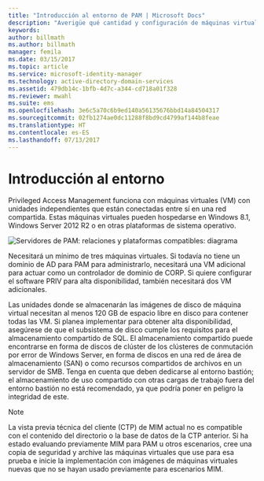 ```yaml
---
title: "Introducción al entorno de PAM | Microsoft Docs"
description: "Averigüe qué cantidad y configuración de máquinas virtuales se requiere para implementar correctamente Privileged Access Management."
keywords: 
author: billmath
ms.author: billmath
manager: femila
ms.date: 03/15/2017
ms.topic: article
ms.service: microsoft-identity-manager
ms.technology: active-directory-domain-services
ms.assetid: 479db14c-1bfb-4d7c-a344-cd718a01f328
ms.reviewer: mwahl
ms.suite: ems
ms.openlocfilehash: 3e6c5a70c6b9ed140a56135676bbd14a84504317
ms.sourcegitcommit: 02fb1274ae0dc11288f8bd9cd4799af144b8feae
ms.translationtype: HT
ms.contentlocale: es-ES
ms.lasthandoff: 07/13/2017
---
```

# Introducción al entorno
<a id="environment-overview" class="xliff"></a>

Privileged Access Management funciona con máquinas virtuales (VM) con unidades independientes que están conectadas entre sí en una red compartida. Estas máquinas virtuales pueden hospedarse en Windows 8.1, Windows Server 2012 R2 o en otras plataformas de sistema operativo.

![Servidores de PAM: relaciones y plataformas compatibles: diagrama](media/pam-test-lab-architecture.png)

Necesitará un mínimo de tres máquinas virtuales.  Si todavía no tiene un dominio de AD para PAM para administrarlo, necesitará una VM adicional para actuar como un controlador de dominio de CORP.  Si quiere configurar el software PRIV para alta disponibilidad, también necesitará dos VM adicionales.

Las unidades donde se almacenarán las imágenes de disco de máquina virtual necesitan al menos 120 GB de espacio libre en disco para contener todas las VM.  Si planea implementar para obtener alta disponibilidad, asegúrese de que el subsistema de disco cumple los requisitos para el almacenamiento compartido de SQL.  El almacenamiento compartido puede encontrarse en forma de discos de clúster de los clústeres de conmutación por error de Windows Server, en forma de discos en una red de área de almacenamiento (SAN) o como recursos compartidos de archivos en un servidor de SMB. Tenga en cuenta que deben dedicarse al entorno bastión; el almacenamiento de uso compartido con otras cargas de trabajo fuera del entorno bastión no está recomendado, ya que podría poner en peligro la integridad de este.

> [!NOTE]
> La vista previa técnica del cliente (CTP) de MIM actual no es compatible con el contenido del directorio o la base de datos de la CTP anterior. Si ha estado evaluando previamente MIM para PAM u otros escenarios, cree una copia de seguridad y archive las máquinas virtuales que use para esa prueba e inicie la implementación con imágenes de máquinas virtuales nuevas que no se hayan usado previamente para escenarios MIM.

